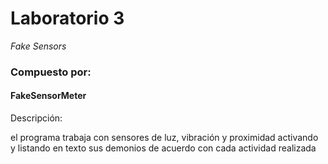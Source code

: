 # Laboratorio 3
*Fake Sensors*

### Compuesto por:

#### FakeSensorMeter

Descripción:

el programa trabaja con sensores de luz, vibración y proximidad
activando y listando en texto sus demonios de acuerdo con cada actividad realizada
